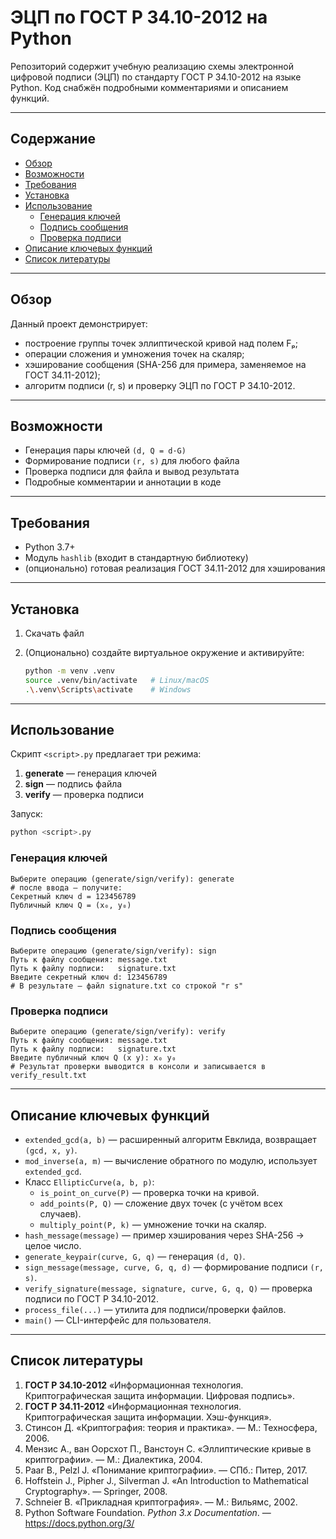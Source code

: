 # ЭЦП по ГОСТ Р 34.10-2012 на Python

Репозиторий содержит учебную реализацию схемы электронной цифровой подписи (ЭЦП) по стандарту ГОСТ Р 34.10-2012 на языке Python. Код снабжён подробными комментариями и описанием функций.

---

## Содержание

- [Обзор](#обзор)  
- [Возможности](#возможности)  
- [Требования](#требования)  
- [Установка](#установка)  
- [Использование](#использование)  
  - [Генерация ключей](#генерация-ключей)  
  - [Подпись сообщения](#подпись-сообщения)  
  - [Проверка подписи](#проверка-подписи)  
- [Описание ключевых функций](#описание-ключевых-функций)  
- [Список литературы](#список-литературы)  

---

## Обзор

Данный проект демонстрирует:
- построение группы точек эллиптической кривой над полем Fₚ;
- операции сложения и умножения точек на скаляр;
- хэширование сообщения (SHA-256 для примера, заменяемое на ГОСТ 34.11-2012);
- алгоритм подписи (r, s) и проверку ЭЦП по ГОСТ Р 34.10-2012.

---

## Возможности

- Генерация пары ключей `(d, Q = d·G)`
- Формирование подписи `(r, s)` для любого файла
- Проверка подписи для файла и вывод результата
- Подробные комментарии и аннотации в коде

---

## Требования

- Python 3.7+
- Модуль `hashlib` (входит в стандартную библиотеку)
- (опционально) готовая реализация ГОСТ 34.11-2012 для хэширования

---

## Установка

1. Скачать файл

2. (Опционально) создайте виртуальное окружение и активируйте:
   ```bash
   python -m venv .venv
   source .venv/bin/activate   # Linux/macOS
   .\.venv\Scripts\activate    # Windows
   ```

---

## Использование

Скрипт `<script>.py` предлагает три режима:
1. **generate** — генерация ключей  
2. **sign** — подпись файла  
3. **verify** — проверка подписи  

Запуск:
```bash
python <script>.py
```

### Генерация ключей

```text
Выберите операцию (generate/sign/verify): generate
# после ввода — получите:
Секретный ключ d = 123456789
Публичный ключ Q = (x₀, y₀)
```

### Подпись сообщения

```text
Выберите операцию (generate/sign/verify): sign
Путь к файлу сообщения: message.txt
Путь к файлу подписи:   signature.txt
Введите секретный ключ d: 123456789
# В результате — файл signature.txt со строкой "r s"
```

### Проверка подписи

```text
Выберите операцию (generate/sign/verify): verify
Путь к файлу сообщения: message.txt
Путь к файлу подписи:   signature.txt
Введите публичный ключ Q (x y): x₀ y₀
# Результат проверки выводится в консоли и записывается в verify_result.txt
```

---

## Описание ключевых функций

- `extended_gcd(a, b)` — расширенный алгоритм Евклида, возвращает `(gcd, x, y)`.
- `mod_inverse(a, m)` — вычисление обратного по модулю, использует `extended_gcd`.
- Класс `EllipticCurve(a, b, p)`:
  - `is_point_on_curve(P)` — проверка точки на кривой.
  - `add_points(P, Q)` — сложение двух точек (с учётом всех случаев).
  - `multiply_point(P, k)` — умножение точки на скаляр.
- `hash_message(message)` — пример хэширования через SHA-256 → целое число.
- `generate_keypair(curve, G, q)` — генерация `(d, Q)`.
- `sign_message(message, curve, G, q, d)` — формирование подписи `(r, s)`.
- `verify_signature(message, signature, curve, G, q, Q)` — проверка подписи по ГОСТ Р 34.10-2012.
- `process_file(...)` — утилита для подписи/проверки файлов.
- `main()` — CLI-интерфейс для пользователя.

---

## Список литературы

1. **ГОСТ Р 34.10-2012** «Информационная технология. Криптографическая защита информации. Цифровая подпись».  
2. **ГОСТ Р 34.11-2012** «Информационная технология. Криптографическая защита информации. Хэш-функция».  
3. Стинсон Д. «Криптография: теория и практика». — М.: Техносфера, 2006.  
4. Мензис А., ван Оорсхот П., Ванстоун С. «Эллиптические кривые в криптографии». — М.: Диалектика, 2004.  
5. Paar B., Pelzl J. «Понимание криптографии». — СПб.: Питер, 2017.  
6. Hoffstein J., Pipher J., Silverman J. «An Introduction to Mathematical Cryptography». — Springer, 2008.  
7. Schneier B. «Прикладная криптография». — М.: Вильямс, 2002.  
8. Python Software Foundation. *Python 3.x Documentation*. — https://docs.python.org/3/  
